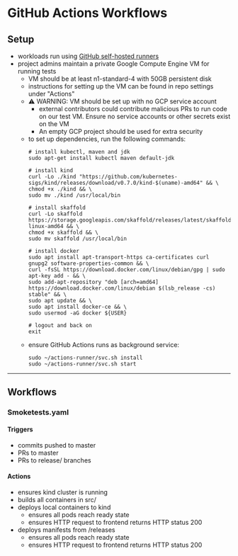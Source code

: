 # GitHub Actions Workflows

## Setup
- workloads run using [GitHub self-hosted runners](https://help.github.com/en/actions/automating-your-workflow-with-github-actions/about-self-hosted-runners)
- project admins maintain a private Google Compute Engine VM for running tests
  - VM should be at least n1-standard-4 with 50GB persistent disk
  - instructions for setting up the VM can be found in repo settings under "Actions"
  - ⚠️  WARNING: VM should be set up with no GCP service account
    - external contributors could contribute malicious PRs to run code on our test VM. Ensure no service accounts or other secrets exist on the VM
    - An empty GCP project should be used for extra security
  - to set up dependencies, run the following commands:
    ```
    # install kubectl, maven and jdk
    sudo apt-get install kubectl maven default-jdk

    # install kind
    curl -Lo ./kind "https://github.com/kubernetes-sigs/kind/releases/download/v0.7.0/kind-$(uname)-amd64" && \
    chmod +x ./kind && \
    sudo mv ./kind /usr/local/bin

    # install skaffold
    curl -Lo skaffold https://storage.googleapis.com/skaffold/releases/latest/skaffold-linux-amd64 && \
    chmod +x skaffold && \
    sudo mv skaffold /usr/local/bin

    # install docker
    sudo apt install apt-transport-https ca-certificates curl gnupg2 software-properties-common && \
    curl -fsSL https://download.docker.com/linux/debian/gpg | sudo apt-key add - && \
    sudo add-apt-repository "deb [arch=amd64] https://download.docker.com/linux/debian $(lsb_release -cs) stable" && \
    sudo apt update && \
    sudo apt install docker-ce && \
    sudo usermod -aG docker ${USER}

    # logout and back on
    exit
    ```
  - ensure GitHub Actions runs as background service:
    ```
    sudo ~/actions-runner/svc.sh install
    sudo ~/actions-runner/svc.sh start
    ```


---
## Workflows

### Smoketests.yaml

#### Triggers
- commits pushed to master
- PRs to master
- PRs to release/ branches

#### Actions
- ensures kind cluster is running
- builds all containers in src/
- deploys local containers to kind
  - ensures all pods reach ready state
  - ensures HTTP request to frontend returns HTTP status 200
- deploys manifests from /releases
  - ensures all pods reach ready state
  - ensures HTTP request to frontend returns HTTP status 200
